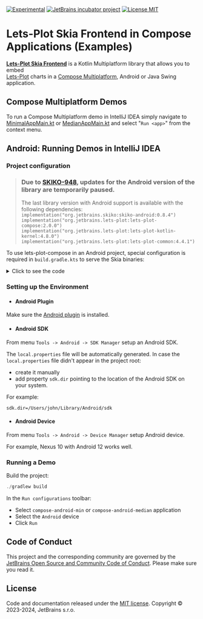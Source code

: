 [![Experimental](https://kotl.in/badges/experimental.svg)](https://kotlinlang.org/docs/components-stability.html)
[![JetBrains incubator project](https://jb.gg/badges/incubator.svg)](https://confluence.jetbrains.com/display/ALL/JetBrains+on+GitHub)
[![License MIT](https://img.shields.io/badge/License-MIT-yellow.svg)](https://raw.githubusercontent.com/JetBrains/lets-plot-compose-demos/master/LICENSE)


# Lets-Plot Skia Frontend in Compose Applications (Examples)

[**Lets-Plot Skia Frontend**](https://github.com/JetBrains/lets-plot-skia) is a Kotlin Multiplatform library that allows you to embed \
[Lets-Plot](https://github.com/JetBrains/lets-plot) charts in a [Compose Multiplatform](https://github.com/JetBrains/compose-multiplatform), Android or Java Swing application.


## Compose Multiplatform Demos

To run a Compose Multiplatform demo in IntelliJ IDEA simply navigate to [MinimalAppMain.kt](https://github.com/JetBrains/lets-plot-compose-demos/tree/main/compose-desktop/src/main/kotlin/demo/letsPlot/composeDesktop/minimal) or [MedianAppMain.kt](https://github.com/JetBrains/lets-plot-compose-demos/tree/main/compose-desktop/src/main/kotlin/demo/letsPlot/composeDesktop/median) and select "`Run <app>`" from the context menu.

## Android: Running Demos in IntelliJ IDEA
### Project configuration

> ### Due to [SKIKO-948](https://youtrack.jetbrains.com/issue/SKIKO-948/When-will-the-Android-artifacts-be-published-on-Maven-Central), updates for the Android version of the library are temporarily paused.
> The last library version with Android support is available with the following dependencies:  
> `implementation("org.jetbrains.skiko:skiko-android:0.8.4")`  
> `implementation("org.jetbrains.lets-plot:lets-plot-compose:2.0.0")`  
> `implementation("org.jetbrains.lets-plot:lets-plot-kotlin-kernel:4.8.0")`  
> `implementation("org.jetbrains.lets-plot:lets-plot-common:4.4.1")`
>
To use lets-plot-compose in an Android project, special configuration is required in `build.gradle.kts` to serve the Skia binaries:
<details>
    <summary>Click to see the code</summary>
    Code  

    ```
    ////////////////////////////////////////////////////////
    // Include the following code in your Gradle build script
    // to ensure that compatible Skiko binaries are
    // downloaded and included in your project.
    //
    // Without this, you won't be able to run your app
    // in the IDE on a device emulator.
    // //////////////////////////////////////////////////////
    
    val skikoJniLibsReleaseAssetName = "skiko-jni-libs.zip"
    val skikoJniLibsDestDir = file("${project.projectDir}/src/main/jniLibs/")
    
    tasks.register("downloadSkikoJniLibsReleaseAsset") {
        val repoUrl = "https://github.com/JetBrains/lets-plot-skia"
        val releaseTag = "v$letsPlotSkiaVersion"
    
        doLast {
            val downloadUrl = "$repoUrl/releases/download/$releaseTag/$skikoJniLibsReleaseAssetName"
            val outputFile = layout.buildDirectory.file("downloads/$skikoJniLibsReleaseAssetName").get().asFile
    
            if (outputFile.exists()) {
                println("File already exists: ${outputFile.absolutePath}")
                println("Skipping download.")
            } else {
                outputFile.parentFile?.mkdirs()
    
                println("Downloading $skikoJniLibsReleaseAssetName from $downloadUrl")
                URL(downloadUrl).openStream().use { input ->
                    outputFile.outputStream().use { output ->
                        input.copyTo(output)
                    }
                }
                println("Download completed: ${outputFile.absolutePath}")
            }
        }
    }
    
    tasks.register<Copy>("unzipSkikoJniLibsReleaseAsset") {
        dependsOn("downloadSkikoJniLibsReleaseAsset")
        from(zipTree(layout.buildDirectory.file("downloads/$skikoJniLibsReleaseAssetName")))
        into(skikoJniLibsDestDir)
        doFirst {
            delete(skikoJniLibsDestDir)
        }
    }
    
    tasks.register("cleanSkikoJniLibs") {
        doLast {
            delete(skikoJniLibsDestDir)
        }
    }
    
    tasks.named("clean") {
        dependsOn("cleanSkikoJniLibs")
    }
    
    tasks.withType<MergeSourceSetFolders>().configureEach {
        dependsOn("unzipSkikoJniLibsReleaseAsset")
    }
    
    ////////////////////////////////////////////////////////
    ```
</details>




### Setting up the Environment

- #### Android Plugin

Make sure the [Android plugin](https://plugins.jetbrains.com/plugin/22989-android) is installed.

- #### Android SDK

From menu `Tools -> Android -> SDK Manager` setup an Android SDK.

The `local.properties` file will be automatically generated.
In case the `local.properties` file didn't appear in the project root:
- create it manually
- add property `sdk.dir` pointing to the location of the Android SDK on your system.

For example:
```
sdk.dir=/Users/john/Library/Android/sdk
```

- #### Android Device

From menu `Tools -> Android -> Device Manager` setup Android device.

For example, Nexus 10 with Android 12 works well.

### Running a Demo
       
Build the project:
```Kotlin
./gradlew build
```

In the `Run configurations` toolbar:
- Select `compose-android-min` or `compose-android-median` application
- Select the `Android` device
- Click `Run`

## Code of Conduct

This project and the corresponding community are governed by the
[JetBrains Open Source and Community Code of Conduct](https://confluence.jetbrains.com/display/ALL/JetBrains+Open+Source+and+Community+Code+of+Conduct).
Please make sure you read it.

## License

Code and documentation released under
the [MIT license](https://github.com/JetBrains/lets-plot-compose-demos/blob/master/LICENSE).
Copyright © 2023-2024, JetBrains s.r.o.
